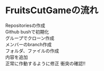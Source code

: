 # FruitsCutGameの流れ
Repositoriesの作成<br>
Github bushで初期化<br>
グループでクローン作成<br>
メンバーのbranch作成<br>
フォルダ、ファイルの作成<br>
内容を追加<br>
正常に作動するように修正
衝突の確認!!

